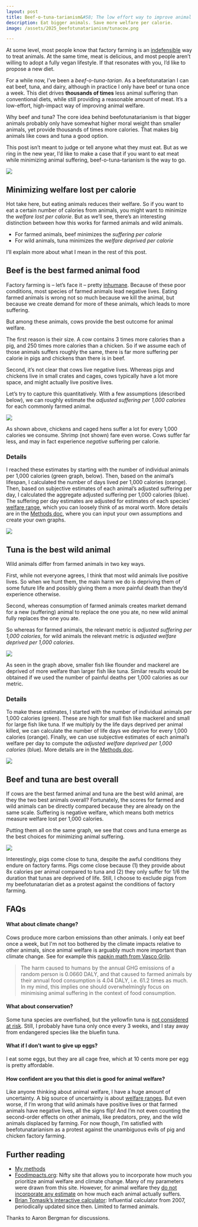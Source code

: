 ```yaml
---
layout: post
title: Beef-o-tuna-tarianism&#58; The low effort way to improve animal welfare
description: Eat bigger animals. Save more welfare per calorie.
image: /assets/2025_beefotunatarianism/tunacow.png

---
```


At some level, most people know that factory farming is an [indefensible](https://x.com/Chris_Said/status/1782135469200810195) way to treat animals. At the same time, meat is delicious, and most people aren’t willing to adopt a fully vegan lifestyle. If that resonates with you, I’d like to propose a new diet.

For a while now, I’ve been a _beef-o-tuna-tarian_. As a beefotunatarian I can eat beef, tuna, and dairy, although in practice I only have beef or tuna once a week. This diet drives **thousands of times** less animal suffering than conventional diets, while still providing a reasonable amount of meat. It’s a low-effort, high-impact way of improving animal welfare.

Why beef and tuna? The core idea behind beefotunatarianism is that bigger animals probably only have somewhat higher moral weight than smaller animals, yet provide thousands of times more calories. That makes big animals like cows and tuna a good option.

This post isn’t meant to judge or tell anyone what they must eat. But as we ring in the new year, I’d like to make a case that if you want to eat meat while minimizing animal suffering, beef-o-tuna-tarianism is the way to go. 

<div class="wrapper">
  <img src='/assets/2025_beefotunatarianism/tunacow.png' class="inner" style="position:relative border: #222 2px solid; max-width:30%;" >
</div>

## Minimizing welfare lost per calorie
Hot take here, but eating animals reduces their welfare. So if you want to eat a certain number of calories from animals, you might want to minimize the _welfare lost per calorie_. But as we’ll see, there’s an interesting distinction between how this works for farmed animals and wild animals. 

* For farmed animals, beef minimizes the _suffering per calorie_
* For wild animals, tuna minimizes the _welfare deprived per calorie_

I’ll explain more about what I mean in the rest of this post.

## Beef is the best farmed animal food
Factory farming is – let’s face it – pretty [inhumane](https://awionline.org/content/inhumane-practices-factory-farms). Because of these poor conditions, most species of farmed animals lead negative lives. Eating farmed animals is wrong not so much because we kill the animal, but because we create demand for more of these animals, which leads to more suffering.

But among these animals, cows provide the best outcome for animal welfare.

The first reason is their size. A cow contains 3 times more calories than a pig, and 250 times more calories than a chicken. So if we assume each of those animals suffers roughly the same, there is far more suffering per calorie in pigs and chickens than there is in beef.

Second, it’s not clear that cows live negative lives. Whereas pigs and chickens live in small crates and cages, cows typically have a lot more space, and might actually live positive lives.

Let’s try to capture this quantitatively. With a few assumptions (described below), we can roughly estimate the _adjusted suffering per 1,000 calories_ for each commonly farmed animal. 

<div class="wrapper">
  <img src='/assets/2025_beefotunatarianism/fig_farmed_animals_main.png' class="inner" style="position:relative border: #222 2px solid; max-width:100%;" >
</div>

As shown above, chickens and caged hens suffer a lot for every 1,000 calories we consume. Shrimp (not shown) fare even worse. Cows suffer far less, and may in fact experience _negative_ suffering per calorie. 


### Details
I reached these estimates by starting with the number of individual animals per 1,000 calories (green graph, below). Then, based on the animal’s lifespan, I calculated the number of days lived per 1,000 calories (orange). Then, based on subjective estimates of each animal’s adjusted suffering per day, I calculated the aggregate adjusted suffering per 1,000 calories (blue). The suffering per day estimates are adjusted for estimates of each species’ [welfare range](https://rethinkpriorities.org/research-area/welfare-range-estimates/), which you can loosely think of as moral worth. More details are in the [Methods doc](https://docs.google.com/document/d/1uFxgcfYCh269Ooe-LQLaPOhOke4lrcRKPZYlZogDW34/edit?tab=t.0), where you can input your own assumptions and create your own graphs. 
<div class="wrapper">
  <img src='/assets/2025_beefotunatarianism/fig_farmed_animals_breakdown.png' class="inner" style="position:relative border: #222 2px solid; max-width:100%;" >
</div>

## Tuna is the best wild animal
Wild animals differ from farmed animals in two key ways.

First, while not everyone agrees, I think that most wild animals live positive lives. So when we hunt them, the main harm we do is depriving them of some future life and possibly giving them a more painful death than they’d experience otherwise. 

Second, whereas consumption of farmed animals creates market demand for a new (suffering) animal to replace the one you ate, no new wild animal fully replaces the one you ate.

So whereas for farmed animals, the relevant metric is _adjusted suffering per 1,000 calories_, for wild animals the relevant metric is _adjusted welfare deprived per 1,000 calories_.

<div class="wrapper">
  <img src='/assets/2025_beefotunatarianism/fig_wild_animals_main.png' class="inner" style="position:relative border: #222 2px solid; max-width:100%;" >
</div>

As seen in the graph above, smaller fish like flounder and mackerel are deprived of more welfare than larger fish like tuna. Similar results would be obtained if we used the number of painful deaths per 1,000 calories as our metric.

### Details
To make these estimates, I started with the number of individual animals per 1,000 calories (green). These are high for small fish like mackerel and small for large fish like tuna. If we multiply by the life days deprived per animal killed, we can calculate the number of life days we deprive for every 1,000 calories (orange). Finally, we can use subjective estimates of each animal’s welfare per day to compute the _adjusted welfare deprived per 1,000 calories_ (blue). More details are in the [Methods doc](https://docs.google.com/document/d/1uFxgcfYCh269Ooe-LQLaPOhOke4lrcRKPZYlZogDW34/edit?tab=t.0).
<div class="wrapper">
  <img src='/assets/2025_beefotunatarianism/fig_wild_animals_breakdown.png' class="inner" style="position:relative border: #222 2px solid; max-width:100%;" >
</div>

## Beef and tuna are best overall
If cows are the best farmed animal and tuna are the best wild animal, are they the two best animals overall? Fortunately, the scores for farmed and wild animals can be directly compared because they are already on the same scale. Suffering is negative welfare, which means both metrics measure welfare lost per 1,000 calories.

Putting them all on the same graph, we see that cows and tuna emerge as the best choices for minimizing animal suffering.

<div class="wrapper">
  <img src='/assets/2025_beefotunatarianism/fig_combined.png' class="inner" style="position:relative border: #222 2px solid; max-width:100%;" >
</div>

Interestingly, pigs come close to tuna, despite the awful conditions they endure on factory farms. Pigs come close because (1) they provide about 8x calories per animal compared to tuna and (2) they only suffer for 1/6 the duration that tunas are deprived of life. Still, I choose to exclude pigs from my beefotunatarian diet as a protest against the conditions of factory farming.

## FAQs
#### What about climate change?
Cows produce more carbon emissions than other animals. I only eat beef once a week, but I'm not too bothered by the climate impacts relative to other animals, since animal welfare is arguably much more important than climate change. See for example this [napkin math from Vasco Grilo](https://forum.effectivealtruism.org/posts/FzSqMzZpmHdMAft7z/founders-pledge-s-climate-change-fund-might-be-more-cost).
> The harm caused to humans by the annual GHG emissions of a random person is 0.0660 DALY, and that caused to farmed animals by their annual food consumption is 4.04 DALY, i.e. 61.2 times as much. In my mind, this implies one should overwhelmingly focus on minimising animal suffering in the context of food consumption.

#### What about conservation?
Some tuna species are overfished, but the yellowfin tuna is [not considered at risk](https://iucn.org/news/species/202109/tuna-species-recovering-despite-growing-pressures-marine-life-iucn-red-list). Still, I probably have tuna only once every 3 weeks, and I stay away from endangered species like the bluefin tuna. 

#### What if I don’t want to give up eggs?
I eat some eggs, but they are all cage free, which at 10 cents more per egg is pretty affordable.

#### How confident are you that this diet is good for animal welfare?
Like anyone thinking about animal welfare, I have a huge amount of uncertainty. A big source of uncertainty is about [welfare ranges](https://rethinkpriorities.org/research-area/welfare-range-estimates/). But even worse, if I’m wrong that wild animals have positive lives or that farmed animals have negative lives, all the signs flip! And I’m not even counting the second-order effects on other animals, like predators, prey, and the wild animals displaced by farming. For now though, I’m satisfied with beefotunatarianism as a protest against the unambiguous evils of pig and chicken factory farming.  

## Further reading
* [My methods](https://docs.google.com/document/d/1uFxgcfYCh269Ooe-LQLaPOhOke4lrcRKPZYlZogDW34/edit?tab=t.0#heading=h.xhe9k56m8lty)
* [Foodimpacts.org](http://Foodimpacts.org): Nifty site that allows you to incorporate how much you prioritize animal welfare and climate change. Many of my parameters were drawn from this site. However, for animal welfare they [do not incorporate any estimate](https://docs.google.com/document/d/1uFxgcfYCh269Ooe-LQLaPOhOke4lrcRKPZYlZogDW34/edit?tab=t.0#heading=h.t0tbvjww5ms7) on how much each animal actually suffers.
* [Brian Tomasik’s interactive calculator](https://reducing-suffering.org/how-much-direct-suffering-is-caused-by-various-animal-foods/): Influential calculator from 2007, periodically updated since then. Limited to farmed animals.

<div class="caption">Thanks to Aaron Bergman for discussions.
</div>